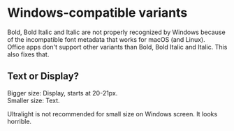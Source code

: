 # Windows-compatible variants
Bold, Bold Italic and Italic are not properly recognized by Windows because of the incompatible font metadata that works for macOS (and Linux).  
Office apps don't support other variants than Bold, Bold Italic and Italic. This also fixes that.

## Text or Display?
Bigger size: Display, starts at 20-21px.  
Smaller size: Text.

Ultralight is not recommended for small size on Windows screen. It looks horrible.
